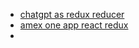 
- [chatgpt as redux reducer](https://spindas.dreamwidth.org/4207.html)
- [amex one app react redux](https://one-amex-docs.americanexpress.com/en-us/one-app/api/)
- 